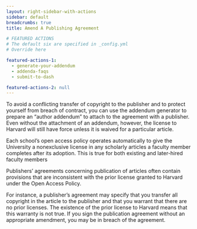 ```yaml
---
layout: right-sidebar-with-actions
sidebar: default
breadcrumbs: true
title: Amend A Publishing Agreement

# FEATURED ACTIONS
# The default six are specified in _config.yml
# Override here 

featured-actions-1:
  - generate-your-addendum
  - addenda-faqs
  - submit-to-dash

featured-actions-2: null
---
```


To avoid a conflicting transfer of copyright to the publisher and to protect yourself from breach of contract, you can use the addendum generator to prepare an “author addendum” to attach to the agreement with a publisher. Even without the attachment of an addendum, however, the license to Harvard will still have force unless it is waived for a particular article.

Each school’s open access policy operates automatically to give the University a nonexclusive license in any scholarly articles a faculty member completes after its adoption. This is true for both existing and later-hired faculty members

Publishers’ agreements concerning publication of articles often contain provisions that are inconsistent with the prior license granted to Harvard under the Open Access Policy.

For instance, a publisher’s agreement may specify that you transfer all copyright in the article to the publisher and that you warrant that there are no prior licenses. The existence of the prior license to Harvard means that this warranty is not true. If you sign the publication agreement without an appropriate amendment, you may be in breach of the agreement.
